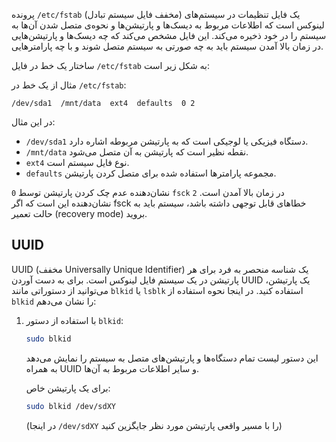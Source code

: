 پرونده `/etc/fstab` (مخفف فایل سیستم تبادل) یک فایل تنظیمات در سیستم‌های لینوکس است که اطلاعات مربوط به دیسک‌ها و پارتیشن‌ها و نحوه‌ی متصل شدن آن‌ها به سیستم را در خود ذخیره می‌کند. این فایل مشخص می‌کند که چه دیسک‌ها و پارتیشن‌هایی در زمان بالا آمدن سیستم باید به چه صورتی به سیستم متصل شوند و با چه پارامترهایی.

ساختار یک خط در فایل `/etc/fstab` به شکل زیر است:

مثال از یک خط در `/etc/fstab`:

```
/dev/sda1  /mnt/data  ext4  defaults  0 2
```

در این مثال:
- `/dev/sda1` دستگاه فیزیکی یا لوجیکی است که به پارتیشن مربوطه اشاره دارد.
- `/mnt/data` نقطه نظیر است که پارتیشن به آن متصل می‌شود.
- `ext4` نوع فایل سیستم است.
- `defaults` مجموعه پارامترها استفاده شده برای متصل کردن پارتیشن.


`0` نشان‌دهنده عدم چک کردن پارتیشن توسط `fsck` در زمان بالا آمدن است.
`2` نشان‌دهنده این است که اگر fsck خطاهای قابل توجهی داشته باشد، سیستم باید به حالت تعمیر (recovery mode) بروید.



## UUID

UUID (مخفف Universally Unique Identifier) یک شناسه منحصر به فرد برای هر پارتیشن در یک سیستم فایل لینوکس است. برای به دست آوردن UUID یک پارتیشن، می‌توانید از دستوراتی مانند `blkid` یا `lsblk` استفاده کنید. در اینجا نحوه استفاده از `blkid` را نشان می‌دهم:

1. با استفاده از دستور `blkid`:
    ```bash
    sudo blkid
    ```
   این دستور لیست تمام دستگاه‌ها و پارتیشن‌های متصل به سیستم را نمایش می‌دهد به همراه UUID و سایر اطلاعات مربوط به آن‌ها.

   برای یک پارتیشن خاص:
    ```bash
    sudo blkid /dev/sdXY
    ```
   (در اینجا `/dev/sdXY` را با مسیر واقعی پارتیشن مورد نظر جایگزین کنید)

